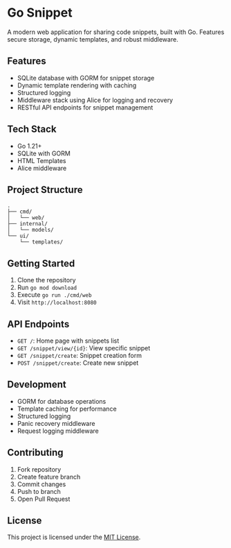 # Go Snippet

A modern web application for sharing code snippets, built with Go. Features secure storage, dynamic templates, and robust middleware.

## Features

- SQLite database with GORM for snippet storage
- Dynamic template rendering with caching
- Structured logging
- Middleware stack using Alice for logging and recovery
- RESTful API endpoints for snippet management

## Tech Stack

- Go 1.21+
- SQLite with GORM
- HTML Templates
- Alice middleware

## Project Structure
```
.
├── cmd/
│   └── web/                
├── internal/
│   └── models/             
└── ui/
    └── templates/          

```

## Getting Started

1. Clone the repository
2. Run `go mod download`
3. Execute `go run ./cmd/web`
4. Visit `http://localhost:8080`

## API Endpoints

- `GET /`: Home page with snippets list
- `GET /snippet/view/{id}`: View specific snippet
- `GET /snippet/create`: Snippet creation form
- `POST /snippet/create`: Create new snippet

## Development

- GORM for database operations
- Template caching for performance
- Structured logging
- Panic recovery middleware
- Request logging middleware

## Contributing

1. Fork repository
2. Create feature branch
3. Commit changes
4. Push to branch
5. Open Pull Request

## License
This project is licensed under the [MIT License](LICENSE).
